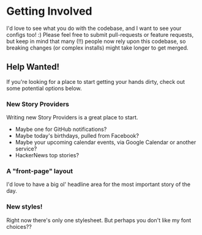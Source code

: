 # Getting Involved

I'd love to see what you do with the codebase, and I want to see your configs too! :) Please feel free to submit pull-requests or feature requests, but keep in mind that many (!!) people now rely upon this codebase, so breaking changes (or complex installs) might take longer to get merged.

## Help Wanted!

If you're looking for a place to start getting your hands dirty, check out some potential options below.

### New Story Providers

Writing new Story Providers is a great place to start.

* Maybe one for GitHub notifications? 
* Maybe today's birthdays, pulled from Facebook? 
* Maybe your upcoming calendar events, via Google Calendar or another service?
* HackerNews top stories?

### A "front-page" layout

I'd love to have a big ol' headline area for the most important story of the day.

### New styles!

Right now there's only one stylesheet. But perhaps you don't like my font choices??
